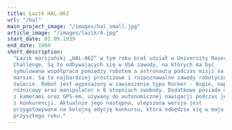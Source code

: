 ```yaml
---
title: Łazik HAL-062
url: "/hal"
main_project_image: "/images/hal_small.jpg"
article_image: "/images/lazik/4.jpg"
start_date: 01.09.1939
end_date: 1984
short_description:
  "Łazik marsjański „HAL-062” w tym roku brał udział w University Rover
  Challenge. Są to odbywających się w USA zawody, na których ma być
  symulowana współpraca pomiędzy robotem a astronautą podczas misji na
  marsie. Są to najbardziej prestiżowe i rozpoznawalne zawody robotyczne na
  świecie. Robot jest wyposażony w zawieszenie typu Rocker - Bogie, napęd
  różnicowy oraz manipulator o 6 stopniach swobody. Dodatkowo posiada moduł
  z kamerami oraz GPS-em, używany do autonomicznej nawigacji podczas jednej
  z konkurencji. Aktualnie jego następna, ulepszona wersja jest
  przygotowywana na kolejną edycję konkursu, która odbędzie się w maju
  przyszłego roku."
---
```

